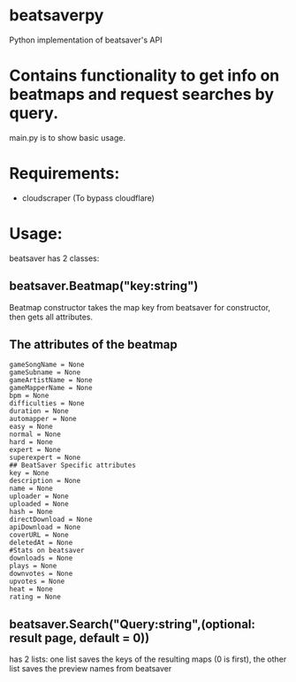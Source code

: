 # beatsaverpy
Python implementation of beatsaver's API

# Contains functionality to get info on beatmaps and request searches by query.

main.py is to show basic usage.
 
# Requirements: 
- cloudscraper (To bypass cloudflare)

# Usage: 

beatsaver has 2 classes:

## beatsaver.Beatmap("key:string")

Beatmap constructor takes the map key from beatsaver for constructor, then gets all attributes.

## The attributes of the beatmap
    gameSongName = None
    gameSubname = None
    gameArtistName = None
    gameMapperName = None
    bpm = None
    difficulties = None
    duration = None
    automapper = None
    easy = None
    normal = None
    hard = None
    expert = None
    superexpert = None
    ## BeatSaver Specific attributes
    key = None
    description = None
    name = None
    uploader = None
    uploaded = None
    hash = None
    directDownload = None
    apiDownload = None
    coverURL = None
    deletedAt = None
    #Stats on beatsaver
    downloads = None
    plays = None
    downvotes = None
    upvotes = None
    heat = None
    rating = None

## beatsaver.Search("Query:string",(optional: result page, default = 0))

has 2 lists: one list saves the keys of the resulting maps (0 is first), the other list saves the preview names from beatsaver





